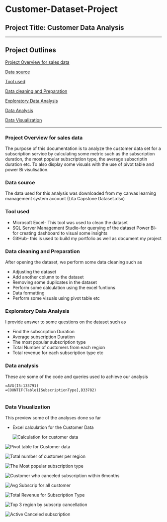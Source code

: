 # Customer-Dataset-Project

## Project Title: Customer Data Analysis 
---
## Project Outlines

[Project Overview for sales data](#project-overview-for-sale-data)

[Data source](#data-source)

[Tool used](#tool-used)

[Data cleaning and Preparation](#data-cleaning-and-preparation)

[Exploratory Data Analysis](#exploratory-data-analysis)

[Data Analysis](#data-analysis)

[Data Visualization](#data-visualization)

---
### Project Overview for sales data
The purpose of this documentation is to analyze the customer data set for a subscription service by calculating some metric such as the subscription duration, the most popular subscription type, the average subscriptin duration etc. To also display some visuals with the use of pivot table and power Bi visulisation.

### Data source
The data used for this analysis was downloaded from my canvas learning management system account (Lita Capstone Dataset.xlsx)

### Tool used  
- Microsoft Excel- This tool was used to clean the dataset 
- SQL Server Management Studio-for querying of the dataset 
  Power BI- for creating dashboard to visual some insights
- GitHub- this is used to build my portfolio as well as document my project

### Data cleaning and Preparation
After opening the dataset, we perform some data cleaning such as
- Adjusting the dataset
- Add another column to the dataset
- Removing some duplicates in the dataset
- Perform some calculation using the excel funtions
- Data formatting
- Perform some visuals using pivot table etc

### Exploratory Data Analysis 
I provide answer to some questions on the dataset such as 
- Find the subscription Duration
- Average subscription Duration
- The most popular subscription type
- Total Number of customers from each region
- Total revenue for each subscription type etc

### Data analysis
These are some of the code and queries used to achieve our analysis
```Excel
=AVG(I5:133791)
=COUNTIF(Table1[SubscriptionType],D33782)
```

```SQL

```

### Data Visualization
This preview some of the analyses done so far
  - Excel calculation for the Customer Data

    ![Calculation for customer data](https://github.com/user-attachments/assets/e33b41b0-520a-401b-be20-c6c5693ab38e)


![Pivot table for Customer data](https://github.com/user-attachments/assets/ddf51c19-5256-4eb1-9364-4b780d6e06d7)


![Total number of customer per region](https://github.com/user-attachments/assets/e71cf2db-5143-49af-a5be-7f0bba264d3a)


![The Most popular subscription type](https://github.com/user-attachments/assets/857147ab-2d56-4d05-a269-90c758b12907)


![Customer who canceled subscription within 6months](https://github.com/user-attachments/assets/530bf0db-ab20-4496-8b4d-950a648e18b3)


![Avg  Subscrip for all customer](https://github.com/user-attachments/assets/29499161-520c-413a-a26c-91ac3c7636cb)


![Total Revenue for Subscription Type](https://github.com/user-attachments/assets/38ca70be-d5dd-433c-a7db-62672d654f6d)


![Top 3 region  by subscrip  cancellation](https://github.com/user-attachments/assets/b8ae2aa3-9cf4-4f7b-91a9-4d080c739c87)


![Active   Canceled subscription](https://github.com/user-attachments/assets/851606cd-f892-4bc4-bf0e-7c7471d2f2ee)
